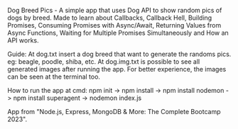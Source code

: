 Dog Breed Pics - A simple app that uses Dog API to show random pics of dogs by breed.
Made to learn about Callbacks, Callback Hell, Building Promises, Consuming Promises with Async/Await, Returning Values from Async Functions, 
Waiting for Multiple Promises Simultaneously and How an API works.

Guide: At dog.txt insert a dog breed that want to generate the randoms pics. eg: beagle, poodle, shiba, etc.
       At dog.img.txt is possible to see all generated images after running the app. For better experience, the images can be seen at the terminal too.

How to run the app at cmd: npm init -> npm install -> npm install nodemon -> 
npm install superagent -> nodemon index.js
                          
App from "Node.js, Express, MongoDB & More: The Complete Bootcamp 2023".
